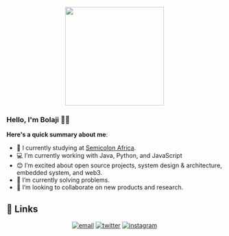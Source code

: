 <p align="center">
  <img src="https://media.giphy.com/media/M9gbBd9nbDrOTu1Mqx/giphy.gif" width="230">
</p>

### Hello, I'm Bolaji 👋🏾

**Here's a quick summary about me**:

- 🏫 I currently studying at [Semicolon Africa](https://semicolon.africa/).
- 💻 I’m currently working with Java, Python, and JavaScript
- 😊 I’m excited about open source projects, system design & architecture, embedded system, and web3.
- 🔭 I’m currently solving problems.
- 👯 I’m looking to collaborate on new products and research.

## :link: Links

<p align="center">
  <a href="mailto:officialjoshua9@gmail.com"><img src="https://img.icons8.com/color/96/000000/gmail.png" alt="email"/></a>
  <a href="https://twitter.com/thefolahan"><img src="https://img.icons8.com/color/96/000000/twitter-squared.png" alt="twitter"/></a>
  <a href="https://www.instagram.com/thefolahan"><img src="https://img.icons8.com/color/96/000000/instagram-new.png" alt="instagram"/></a>
</p>
